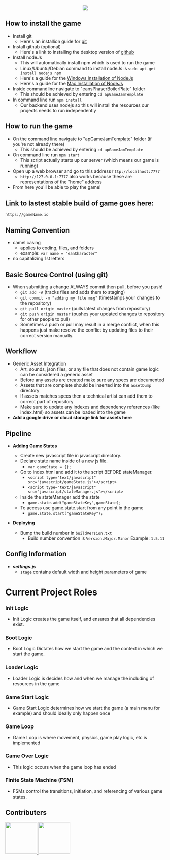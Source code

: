 <div align="center"><img src="https://e-a-n.github.io/antPixelGraphics/images/fullLogo497X392.png"></div>

## How to install the game
- Install git
    - Here's an installion guide for [git](https://www.atlassian.com/git/tutorials/install-git)
- Install github (optional)
    - Here's a link to installing  the desktop version of [github](https://desktop.github.com/)
- Install nodeJs
    - This will automatically install npm which is used to run the game
    - Linux/Ubuntu/Debian command to install nodeJs is `sudo apt-get install nodejs npm`
    - Here's a guide for the [Windows Installation of NodeJs](http://blog.teamtreehouse.com/install-node-js-npm-windows)
    - Here's a guide for the [Mac Installation of NodeJs](http://blog.teamtreehouse.com/install-node-js-npm-mac)
- Inside commandline navigate to "eansPhaserBoilerPlate" folder
    - This should be achieved by entering `cd apGameJamTemplate`
- In command line run `npm install`
    - Our backend uses nodejs so this will install the resources our projects needs to run independently

## How to run the game
- On the command line navigate to "apGameJamTemplate" folder (if you're not already there)
    - This should be achieved by entering `cd apGameJamTemplate`
- On command line run `npm start`
    - This script actually starts up our server (which means our game is running)
- Open up a web browser and go to this address `http://localhost:7777`
    - `http://127.0.0.1:7777` also works because these are representations of the "home" address
- From here you'll be able to play the game!

## Link to lastest stable build of game goes here:
`https://gameName.io`

## Naming Convention
- camel casing
    - applies to coding, files, and folders
    - example: `var name = "eanCharacter"`
- no capitalizing 1st letters

## Basic Source Control (using git)
- When submitting a change ALWAYS commit then pull, before you push!
    - `git add -A` (tracks files and adds them to staging)
    - `git commit -m "adding my file msg"` (timestamps your changes to the repository)
    - `git pull origin master` (pulls latest changes from repository)
    - `git push origin master` (pushes your updated changes to repository for other people to pull)
    - Sometimes a push or pull may result in a merge conflict, when this happens just make resolve the conflict by updating files to their correct version manually.

## Workflow
- Generic Asset Integration
    - Art, sounds, json files, or any file that does not contain game logic can be considered a generic asset
    - Before any assets are created make sure any specs are documented
    - Assets that are complete should be inserted into the `assetDump` directory
    - If assets matches specs then a technical artist can add them to correct part of repository
    - Make sure to update any indexes and dependency references (like index.html) so assets can be loaded into the game
- **Add a google drive or cloud storage link for assets here**      

## Pipeline
- **Adding Game States**
    - Create new javascript file in javascript directory.
    - Declare state name inside of a new js file.
        - ` var gameState = {}; `
    - Go to index.html and add it to the script BEFORE stateManager.
        - `<script type="text/javascript" src="javascript/gameState.js"></script> `
        - `<script type="text/javascript" src="javascript/stateManager.js"></script>`
    - Inside the stateManager add the state
        - `game.state.add("gameStateKey",gameState);`
    - To access use game.state.start from any point in the game
        - `game.state.start("gameStateKey");`

- **Deploying**
    - Bump the build number in ```buildVersion.txt```
        - Build number convention is ```Version.Major.Minor``` Example: ```1.5.11```

## Config Information
  - ***settings.js***
    - `stage` contains default width and height parameters of game


# Current Project Roles

### Init Logic
   * Init Logic creates the game itself, and ensures that all dependencies exist.

### Boot Logic
   * Boot Logic Dictates how we start the game and the context in which we start the game.

### Loader Logic
   * Loader Logic is decides how and when we manage the including of resources in the game

### Game Start Logic
   * Game Start Logic determines how we start the game (a main menu for example) and should ideally only happen once

### Game Loop
   * Game Loop is where movement, physics, game play logic, etc is implemented

### Game Over Logic

   * This logic occurs when the game loop has ended

### Finite State Machine (FSM)
   * FSMs control the transitions, initiation, and referencing of various game states.

## Contributers
<a href="https://github.com/E-A-N">
    <img width="100" height="100" src="https://avatars1.githubusercontent.com/u/17329104?s=460&v=4">
</a>

<a href="https://github.com/JohnJBarrett22">
    <img width="100" height="100" src="https://avatars0.githubusercontent.com/u/44798179?s=400&v=4">
</a>
